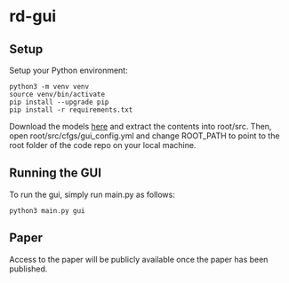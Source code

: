 # rd-gui

## Setup
Setup your Python environment:
```
python3 -m venv venv
source venv/bin/activate
pip install --upgrade pip
pip install -r requirements.txt
```
Download the models [here](https://drive.google.com/file/d/1v4P5OJ3NMubVy_tMDAjVLJ6e52LJcjqX/view?usp=sharing) and extract the contents into root/src. Then, open root/src/cfgs/gui_config.yml and change ROOT_PATH to point to the root folder of the code repo on your local machine.

## Running the GUI
To run the gui, simply run main.py as follows:
```
python3 main.py gui
```

## Paper
Access to the paper will be publicly available once the paper has been published.